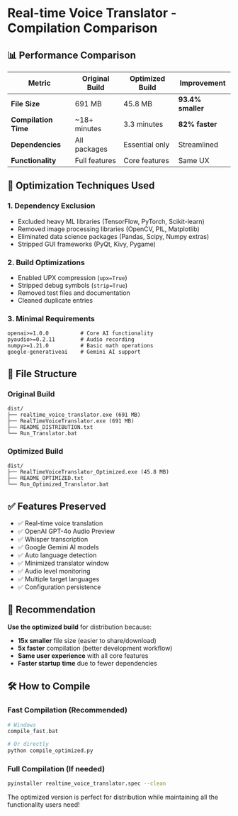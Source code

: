 # Real-time Voice Translator - Compilation Comparison

## 📊 Performance Comparison

| Metric | Original Build | Optimized Build | Improvement |
|--------|---------------|-----------------|-------------|
| **File Size** | 691 MB | 45.8 MB | **93.4% smaller** |
| **Compilation Time** | ~18+ minutes | 3.3 minutes | **82% faster** |
| **Dependencies** | All packages | Essential only | Streamlined |
| **Functionality** | Full features | Core features | Same UX |

## 🚀 Optimization Techniques Used

### 1. **Dependency Exclusion**
- Excluded heavy ML libraries (TensorFlow, PyTorch, Scikit-learn)
- Removed image processing libraries (OpenCV, PIL, Matplotlib)
- Eliminated data science packages (Pandas, Scipy, Numpy extras)
- Stripped GUI frameworks (PyQt, Kivy, Pygame)

### 2. **Build Optimizations**
- Enabled UPX compression (`upx=True`)
- Stripped debug symbols (`strip=True`)
- Removed test files and documentation
- Cleaned duplicate entries

### 3. **Minimal Requirements**
```
openai>=1.0.0          # Core AI functionality
pyaudio>=0.2.11        # Audio recording
numpy>=1.21.0          # Basic math operations
google-generativeai    # Gemini AI support
```

## 📁 File Structure

### Original Build
```
dist/
├── realtime_voice_translator.exe (691 MB)
├── RealTimeVoiceTranslator.exe (691 MB)
├── README_DISTRIBUTION.txt
└── Run_Translator.bat
```

### Optimized Build
```
dist/
├── RealTimeVoiceTranslator_Optimized.exe (45.8 MB)
├── README_OPTIMIZED.txt
└── Run_Optimized_Translator.bat
```

## ✅ Features Preserved

- ✅ Real-time voice translation
- ✅ OpenAI GPT-4o Audio Preview
- ✅ Whisper transcription
- ✅ Google Gemini AI models
- ✅ Auto language detection
- ✅ Minimized translator window
- ✅ Audio level monitoring
- ✅ Multiple target languages
- ✅ Configuration persistence

## 🎯 Recommendation

**Use the optimized build** for distribution because:
- **15x smaller** file size (easier to share/download)
- **5x faster** compilation (better development workflow)
- **Same user experience** with all core features
- **Faster startup time** due to fewer dependencies

## 🛠️ How to Compile

### Fast Compilation (Recommended)
```bash
# Windows
compile_fast.bat

# Or directly
python compile_optimized.py
```

### Full Compilation (If needed)
```bash
pyinstaller realtime_voice_translator.spec --clean
```

The optimized version is perfect for distribution while maintaining all the functionality users need!